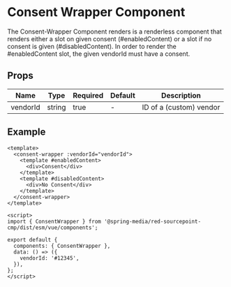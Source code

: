 # Consent Wrapper Component

The Consent-Wrapper Component renders is a renderless component that renders either a slot on given consent (#enabledContent) or a slot if no consent is given (#disabledContent).
In order to render the #enabledContent slot, the given vendorId must have a consent.

## Props

| Name     | Type   | Required | Default | Description                                       |
| -------- | ------ | -------- | ------- |-------------------------------------------------- |
| vendorId | string | true     | -       | ID of a (custom) vendor                           |

## Example

```vue
<template>
  <consent-wrapper :vendorId="vendorId">
    <template #enabledContent>
      <div>Consent</div>
    </template>
    <template #disabledContent>
      <div>No Consent</div>
    </template>
  </consent-wrapper>
</template>

<script>
import { ConsentWrapper } from '@spring-media/red-sourcepoint-cmp/dist/esm/vue/components';

export default {
  components: { ConsentWrapper },
  data: () => ({
    vendorId: '#12345',
  }),
};
</script>
```
